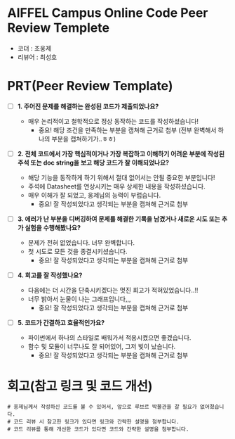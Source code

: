 # AIFFEL Campus Online Code Peer Review Templete
- 코더 : 조웅제
- 리뷰어 : 최성호


# PRT(Peer Review Template)
- [ ]  **1. 주어진 문제를 해결하는 완성된 코드가 제출되었나요?**
    - 매우 논리적이고 철학적으로 정상 동작하는 코드를 작성하셨습니다!
        - 중요! 해당 조건을 만족하는 부분을 캡쳐해 근거로 첨부 (전부 완벽해서 하나의 부분을 캡쳐하기가..ㅎㅎ)
    
- [ ]  **2. 전체 코드에서 가장 핵심적이거나 가장 복잡하고 이해하기 어려운 부분에 작성된 
주석 또는 doc string을 보고 해당 코드가 잘 이해되었나요?**
    - 해당 기능을 동작하게 하기 위해서 절대 없어서는 안될 중요한 부분입니다!
    - 주석에 Datasheet를 연상시키는 매우 상세한 내용을 작성하셨습니다.
    - 매우 이해가 잘 되었고, 웅제님의 능력이 부럽습니다.
        - 중요! 잘 작성되었다고 생각되는 부분을 캡쳐해 근거로 첨부
        
- [ ]  **3. 에러가 난 부분을 디버깅하여 문제를 해결한 기록을 남겼거나
새로운 시도 또는 추가 실험을 수행해봤나요?**
    - 문제가 전혀 없었습니다. 너무 완벽합니다.
    - 첫 시도로 모든 것을 종결시키셨습니다.
        - 중요! 잘 작성되었다고 생각되는 부분을 캡쳐해 근거로 첨부
        
- [ ]  **4. 회고를 잘 작성했나요?**
    - 다음에는 더 시간을 단축시키겠다는 멋진 회고가 적혀있었습니다..!!
    - 너무 밝아서 눈물이 나는 그래프입니다,,,
        - 중요! 잘 작성되었다고 생각되는 부분을 캡쳐해 근거로 첨부
        
- [ ]  **5. 코드가 간결하고 효율적인가요?**
    - 파이썬에서 하나의 스타일로 배워가서 적용시켰으면 좋겠습니다.
    - 함수 및 모듈이 너무나도 잘 되어있어, 그저 빛이 났습니다.
        - 중요! 잘 작성되었다고 생각되는 부분을 캡쳐해 근거로 첨부


# 회고(참고 링크 및 코드 개선)
```
# 웅제님께서 작성하신 코드를 볼 수 있어서, 앞으로 루브르 박물관을 갈 필요가 없어졌습니다.
# 코드 리뷰 시 참고한 링크가 있다면 링크와 간략한 설명을 첨부합니다.
# 코드 리뷰를 통해 개선한 코드가 있다면 코드와 간략한 설명을 첨부합니다.
```
